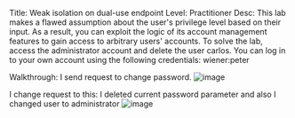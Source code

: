 Title: Weak isolation on dual-use endpoint
Level: Practitioner
Desc:  This lab makes a flawed assumption about the user's privilege level based on their input. As a result, you can exploit the logic of its account management features to gain access to arbitrary users' accounts. To solve the lab, access the administrator account and delete the user carlos.
You can log in to your own account using the following credentials: wiener:peter 

Walkthrough:
I send request to change password.
![image](https://github.com/user-attachments/assets/47cb6ff9-c4b5-472d-9c00-0e50d5fc9934)

I change request to this: I deleted current password parameter and also I changed user to administrator
![image](https://github.com/user-attachments/assets/d2380887-7765-4380-a2c7-b689d496f44f)
